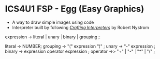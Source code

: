 # ICS4U1 FSP - Egg (Easy Graphics)

- A way to draw simple images using code
- Interpreter built by following [*Crafting Interpreters*](https://craftinginterpreters.com/) by Robert Nystrom

expression     → literal
               | unary
               | binary
               | grouping ;

literal        → NUMBER; 
grouping       → "(" expression ")" ;
unary          →  "-"  expression ;
binary         → expression operator expression ;
operator       →> "+"  | "-"  | "*" | "/" ;

